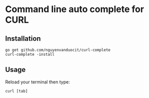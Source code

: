 # Command line auto complete for CURL

## Installation

```
go get github.com/nguyenvanduocit/curl-complete
curl-complete -install
```

## Usage

Reload your terminal then type:

```
curl [tab]
```